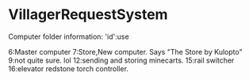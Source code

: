 VillagerRequestSystem
=====================
Computer folder information:
'id':use

6:Master computer
7:Store,New computer. Says "The Store by Kulopto"
9:not quite sure. lol
12:sending and storing minecarts.
15:rail switcher
16:elevator redstone torch controller.
